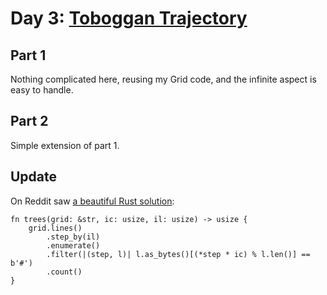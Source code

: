 # Day 3: [Toboggan Trajectory](https://adventofcode.com/2020/day/3)

## Part 1

Nothing complicated here, reusing my Grid code, and the infinite aspect is easy to handle.

## Part 2

Simple extension of part 1.

## Update

On Reddit saw [a beautiful Rust solution](https://www.reddit.com/r/adventofcode/comments/k5qsrk/comment/geh0gqn/?utm_source=share&utm_medium=web3x&utm_name=web3xcss&utm_term=1&utm_content=share_button):

    fn trees(grid: &str, ic: usize, il: usize) -> usize {
        grid.lines()
            .step_by(il)
            .enumerate()
            .filter(|(step, l)| l.as_bytes()[(*step * ic) % l.len()] == b'#')
            .count()
    }